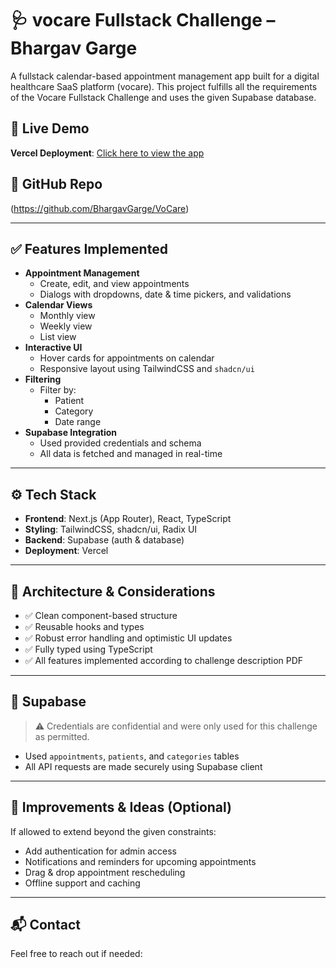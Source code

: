 # 🩺 vocare Fullstack Challenge – Bhargav Garge

A fullstack calendar-based appointment management app built for a digital healthcare SaaS platform (vocare). This project fulfills all the requirements of the Vocare Fullstack Challenge and uses the given Supabase database.

## 🚀 Live Demo

**Vercel Deployment**: [Click here to view the app](https://vo-care.vercel.app/)

## 📁 GitHub Repo

(https://github.com/BhargavGarge/VoCare)

---

## ✅ Features Implemented

- **Appointment Management**
  - Create, edit, and view appointments
  - Dialogs with dropdowns, date & time pickers, and validations
- **Calendar Views**
  - Monthly view
  - Weekly view
  - List view
- **Interactive UI**
  - Hover cards for appointments on calendar
  - Responsive layout using TailwindCSS and `shadcn/ui`
- **Filtering**
  - Filter by:
    - Patient
    - Category
    - Date range
- **Supabase Integration**
  - Used provided credentials and schema
  - All data is fetched and managed in real-time

---

## ⚙️ Tech Stack

- **Frontend**: Next.js (App Router), React, TypeScript
- **Styling**: TailwindCSS, shadcn/ui, Radix UI
- **Backend**: Supabase (auth & database)
- **Deployment**: Vercel

---

## 🧠 Architecture & Considerations

- ✅ Clean component-based structure
- ✅ Reusable hooks and types
- ✅ Robust error handling and optimistic UI updates
- ✅ Fully typed using TypeScript
- ✅ All features implemented according to challenge description PDF

---

## 🔐 Supabase

> ⚠️ Credentials are confidential and were only used for this challenge as permitted.

- Used `appointments`, `patients`, and `categories` tables
- All API requests are made securely using Supabase client

---

## 📝 Improvements & Ideas (Optional)

If allowed to extend beyond the given constraints:

- Add authentication for admin access
- Notifications and reminders for upcoming appointments
- Drag & drop appointment rescheduling
- Offline support and caching

---

## 📬 Contact

Feel free to reach out if needed:
